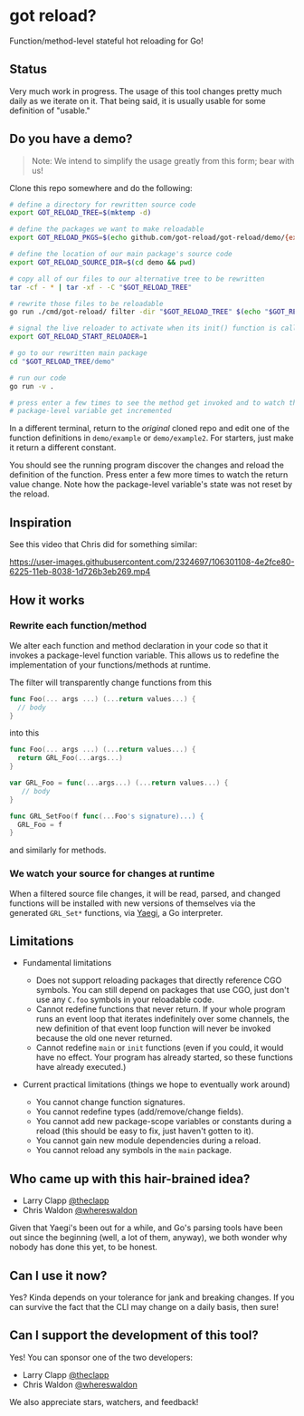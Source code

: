 # got reload?

Function/method-level stateful hot reloading for Go!

## Status

Very much work in progress. The usage of this tool changes pretty much daily
as we iterate on it. That being said, it is usually usable for some definition
of "usable."

## Do you have a demo?

> Note: We intend to simplify the usage greatly from this form; bear with us!

Clone this repo somewhere and do the following:

```sh
# define a directory for rewritten source code
export GOT_RELOAD_TREE=$(mktemp -d)

# define the packages we want to make reloadable
export GOT_RELOAD_PKGS=$(echo github.com/got-reload/got-reload/demo/{example,example2} | tr ' ' ,)

# define the location of our main package's source code
export GOT_RELOAD_SOURCE_DIR=$(cd demo && pwd)

# copy all of our files to our alternative tree to be rewritten
tar -cf - * | tar -xf - -C "$GOT_RELOAD_TREE"

# rewrite those files to be reloadable
go run ./cmd/got-reload/ filter -dir "$GOT_RELOAD_TREE" $(echo "$GOT_RELOAD_PKGS" | tr , ' ')

# signal the live reloader to activate when its init() function is called
export GOT_RELOAD_START_RELOADER=1

# go to our rewritten main package
cd "$GOT_RELOAD_TREE/demo"

# run our code
go run -v .

# press enter a few times to see the method get invoked and to watch the
# package-level variable get incremented
```

In a different terminal, return to the *original* cloned repo and edit one of
the function definitions in `demo/example` or `demo/example2`. For starters,
just make it return a different constant.

You should see the running program discover the changes and reload the definition
of the function. Press enter a few more times to watch the return value change.
Note how the package-level variable's state was not reset by the reload.

## Inspiration

See this video that Chris did for something similar:

https://user-images.githubusercontent.com/2324697/106301108-4e2fce80-6225-11eb-8038-1d726b3eb269.mp4

## How it works

### Rewrite each function/method

We alter each function and method declaration in your code so that it invokes
a package-level function variable. This allows us to redefine the implementation
of your functions/methods at runtime.

The filter will transparently change functions from this

```go
func Foo(... args ...) (...return values...) {
  // body
}
```

into this

```go
func Foo(... args ...) (...return values...) {
  return GRL_Foo(...args...)
}

var GRL_Foo = func(...args...) (...return values...) {
   // body
}

func GRL_SetFoo(f func(...Foo's signature)...) {
  GRL_Foo = f
}
```

and similarly for methods.

### We watch your source for changes at runtime

When a filtered source file changes, it will be read, parsed, and changed
functions will be installed with new versions of themselves via the generated
`GRL_Set*` functions, via [Yaegi](https://github.com/traefik/yaegi), a Go
interpreter.

## Limitations

- Fundamental limitations
 
    - Does not support reloading packages that directly reference CGO symbols. You can still depend on packages that use CGO, just don't use any `C.foo` symbols in your reloadable code.
    - Cannot redefine functions that never return. If your whole program runs an event loop that iterates indefinitely over some channels, the new definition of that event loop function will never be invoked because the old one never returned.
    - Cannot redefine `main` or `init` functions (even if you could, it would have no effect. Your program has already started, so these functions have already executed.)

- Current practical limitations (things we hope to eventually work around)

    - You cannot change function signatures.
    - You cannot redefine types (add/remove/change fields).
    - You cannot add new package-scope variables or constants during a reload (this should be easy to fix, just haven't gotten to it).
    - You cannot gain new module dependencies during a reload.
    - You cannot reload any symbols in the `main` package.

## Who came up with this hair-brained idea?

- Larry Clapp [@theclapp](https://github.com/theclapp) 
- Chris Waldon [@whereswaldon](https://github.com/whereswaldon)

Given that Yaegi's been out for a while, and Go's parsing tools have been out
since the beginning (well, a lot of them, anyway), we both wonder why nobody
has done this yet, to be honest.

## Can I use it now?

Yes? Kinda depends on your tolerance for jank and breaking changes. If you can
survive the fact that the CLI may change on a daily basis, then sure!

## Can I support the development of this tool?

Yes! You can sponsor one of the two developers:

- Larry Clapp [@theclapp](https://github.com/sponsors/theclapp) 
- Chris Waldon [@whereswaldon](https://github.com/sponsors/whereswaldon)

We also appreciate stars, watchers, and feedback!

